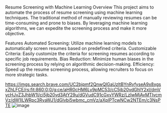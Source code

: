 Resume Screening with Machine Learning
Overview
This project aims to automate the process of resume screening using machine learning techniques. The traditional method of manually reviewing resumes can be time-consuming and prone to biases. By leveraging machine learning algorithms, we can expedite the screening process and make it more objective.

Features
Automated Screening: Utilize machine learning models to automatically screen resumes based on predefined criteria.
Customizable Criteria: Easily customize the criteria for screening resumes according to specific job requirements.
Bias Reduction: Minimize human biases in the screening process by relying on algorithmic decision-making.
Efficiency: Speed up the resume screening process, allowing recruiters to focus on more strategic tasks.

https://imgs.search.brave.com/UC2bjpmf2QnwQlGaUzltBYnRyfyseA9x8xgsxZhLFCE/rs:fit:860:0:0/g:ce/aHR0cHM6Ly9pMC53/cC5jb20vdGhlY2xl/dmVycHJvZ3JhbW1l/ci5jb20vd3AtY29u/dGVudC91cGxvYWRz/LzIwMjAvMTIvcmVz/dW1lLWRpc3RyaWJ1/dGlvbi5wbmc_cmVz/aXplPTcwNCw2NTEm/c3NsPTE
![image](https://github.com/Siddhiksha123/Codes--3-/assets/93310417/a7ad9f91-e8ca-4120-8de3-3fba4ea75508)
